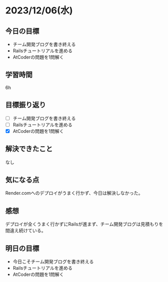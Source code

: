 # 2023/12/06(水)

## 今日の目標
* チーム開発ブログを書き終える
* Railsチュートリアルを進める
* AtCoderの問題を1問解く

## 学習時間
6h

## 目標振り返り
* [ ] チーム開発ブログを書き終える
* [ ] Railsチュートリアルを進める
* [x] AtCoderの問題を1問解く

## 解決できたこと
なし

## 気になる点
Render.comへのデプロイがうまく行かず、今日は解決しなかった。

## 感想
デプロイが全くうまく行かずにRailsが進まず、チーム開発ブログは見積もりを間違え続けている。

## 明日の目標
* 今日こそチーム開発ブログを書き終える
* Railsチュートリアルを進める
* AtCoderの問題を1問解く